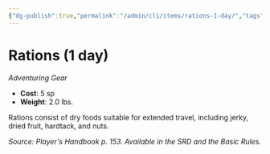```yaml
---
{"dg-publish":true,"permalink":"/admin/cli/items/rations-1-day/","tags":["compendium/src/5e/phb","item/gear"],"updated":"2025-01-11T15:32:19.581+00:00"}
---
```


# Rations (1 day)
*Adventuring Gear*  

- **Cost**: 5 sp
- **Weight**: 2.0 lbs.

Rations consist of dry foods suitable for extended travel, including jerky, dried fruit, hardtack, and nuts.

*Source: Player's Handbook p. 153. Available in the SRD and the Basic Rules.*